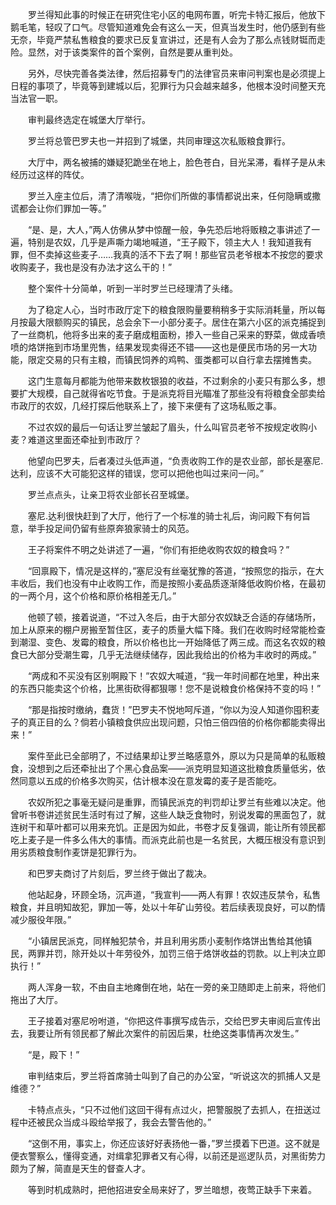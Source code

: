 　　罗兰得知此事的时候正在研究住宅小区的电网布置，听完卡特汇报后，他放下鹅毛笔，轻叹了口气。尽管知道难免会有这么一天，但真当发生时，他仍感到有些无奈，毕竟严禁私售粮食的要求已反复宣讲过，还是有人会为了那么点钱财铤而走险。显然，对于该类案件的首个案例，自然是要从重判处。

　　另外，尽快完善各类法律，然后招募专门的法律官员来审问判案也是必须提上日程的事项了，毕竟等到建城以后，犯罪行为只会越来越多，他根本没时间整天充当法官一职。

　　审判最终选定在城堡大厅举行。

　　罗兰将总管巴罗夫也一并招到了城堡，共同审理这次私贩粮食罪行。

　　大厅中，两名被捕的嫌疑犯跪坐在地上，脸色苍白，目光呆滞，看样子是从未经历过这样的阵仗。

　　罗兰入座主位后，清了清喉咙，“把你们所做的事情都说出来，任何隐瞒或撒谎都会让你们罪加一等。”

　　“是、是，大人，”两人仿佛从梦中惊醒一般，争先恐后地将贩粮之事讲述了一遍，特别是农奴，几乎是声嘶力竭地喊道，“王子殿下，领主大人！我知道我有罪，但不卖掉这些麦子……我真的活不下去了啊！那些官员老爷根本不按您的要求收购麦子，我也是没有办法才这么干的！”

　　整个案件十分简单，听到一半时罗兰已经理清了头绪。

　　为了稳定人心，当时市政厅定下的粮食限购量要稍稍多于实际消耗量，所以每月按最大限额购买的镇民，总会余下一小部分麦子。居住在第六小区的派克捕捉到了一丝商机，他将多出来的麦子磨成粗面粉，掺入一些自己采来的野菜，做成香喷喷的烙饼拖到市场里兜售，结果发现卖得还不错——这也是便民市场的另一大功能，限定交易的只有主粮，而镇民饲养的鸡鸭、蛋类都可以自行拿去摆摊售卖。

　　这门生意每月都能为他带来数枚银狼的收益，不过剩余的小麦只有那么多，想要扩大规模，自己就得省吃节食。于是派克将目光瞄准了那些没有将粮食全部卖给市政厅的农奴，几经打探后他联系上了，接下来便有了这场私贩之事。

　　不过农奴的最后一句话让罗兰皱起了眉头，什么叫官员老爷不按规定收购小麦？难道这里面还牵扯到市政厅？

　　他望向巴罗夫，后者凑过头低声道，“负责收购工作的是农业部，部长是塞尼.达利，应该不大可能犯这样的错误，您可以把他也叫过来问一问。”

　　罗兰点点头，让亲卫将农业部长召至城堡。

　　塞尼.达利很快赶到了大厅，他行了一个标准的骑士礼后，询问殿下有何旨意，举手投足间仍留有些原奔狼家骑士的风范。

　　王子将案件不明之处讲述了一遍，“你们有拒绝收购农奴的粮食吗？”

　　“回禀殿下，情况是这样的，”塞尼没有丝毫犹豫的答道，“按照您的指示，在大丰收后，我们也没有中止收购工作，而是按照小麦品质逐渐降低收购价格，在最初的一两个月，这个价格和原价格相差无几。”

　　他顿了顿，接着说道，“不过入冬后，由于大部分农奴缺乏合适的存储场所，加上从原来的棚户房搬至暂住区，麦子的质量大幅下降。我们在收购时经常能检查到潮湿、变色、发霉的粮食，所以价格也比一开始降低了两三成。而这名农奴的粮食已大部分受潮生霉，几乎无法继续储存，因此我给出的价格为丰收时的两成。”

　　“两成和不买没有区别啊殿下！”农奴大喊道，“我一年时间都在地里，种出来的东西只能卖这个价格，比黑街砍得都狠哪！您不是说粮食价格保持不变的吗！”

　　“那是指按时缴纳，蠢货！”巴罗夫不悦地呵斥道，“你以为没人知道你囤积麦子的真正目的么？倘若小镇粮食供应出现问题，只怕三倍四倍的价格你都能卖得出来！”

　　案件至此已全部明了，不过结果却让罗兰略感意外，原以为只是简单的私贩粮食，没想到之后还牵扯出了个黑心食品案——派克明显知道这批粮食质量低劣，依然同意以五成的价格多次购买，估计根本没在意发霉的麦子是否能吃。

　　农奴所犯之事毫无疑问是重罪，而镇民派克的判罚却让罗兰有些难以决定。他曾听书卷讲述贫民生活时有过了解，这些人缺乏食物时，别说发霉的黑面包了，就连树干和草叶都可以用来充饥。正是因为如此，书卷才反复强调，能让所有领民都吃上麦子是一件多么伟大的事情。而派克此前也是一名贫民，大概压根没有意识到用劣质粮食制作麦饼是犯罪行为。

　　和巴罗夫商讨了片刻后，罗兰终于做出了裁决。

　　他站起身，环顾全场，沉声道，“我宣判——两人有罪！农奴违反禁令，私售粮食，并且明知故犯，罪加一等，处以十年矿山劳役。若后续表现良好，可以酌情减少服役年限。”

　　“小镇居民派克，同样触犯禁令，并且利用劣质小麦制作烙饼出售给其他镇民，两罪并罚，除开处以十年劳役外，加罚三倍于烙饼收益的罚款。以上判决立即执行！”

　　两人浑身一软，不由自主地瘫倒在地，站在一旁的亲卫随即走上前来，将他们拖出了大厅。

　　王子接着对塞尼吩咐道，“你把这件事撰写成告示，交给巴罗夫审阅后宣传出去，我要让所有领民都了解此次案件的前因后果，杜绝这类事情再次发生。”

　　“是，殿下！”

　　审判结束后，罗兰将首席骑士叫到了自己的办公室，“听说这次的抓捕人又是维德？”

　　卡特点点头，“只不过他们这回干得有点过火，把警服脱了去抓人，在扭送过程中还被民众当成斗殴给举报了，我会去警告他的。”

　　“这倒不用，事实上，你还应该好好表扬他一番，”罗兰摸着下巴道。这不就是便衣警察么，懂得变通，对缉拿犯罪者又有心得，以前还是巡逻队员，对黑街势力颇为了解，简直是天生的督查人才。

　　等到时机成熟时，把他招进安全局来好了，罗兰暗想，夜莺正缺手下来着。
